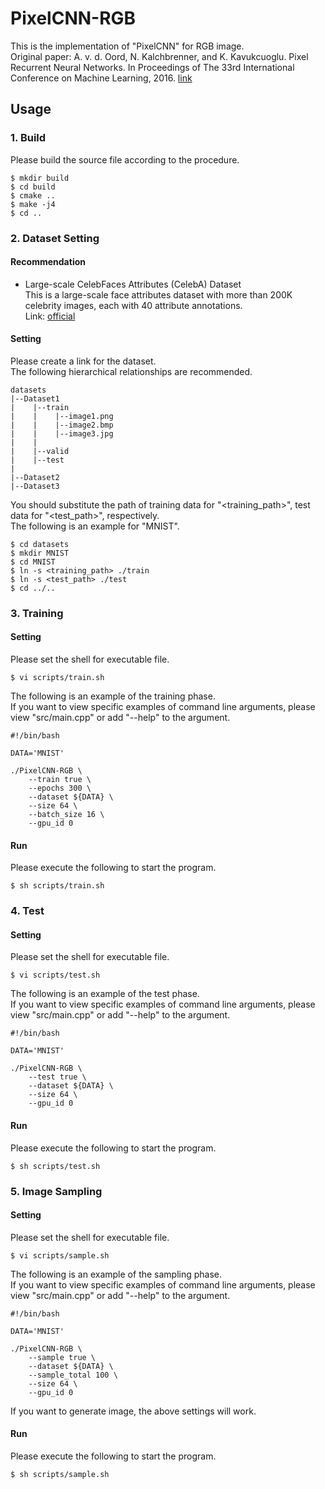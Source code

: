 # PixelCNN-RGB
This is the implementation of "PixelCNN" for RGB image.<br>
Original paper: A. v. d. Oord, N. Kalchbrenner, and K. Kavukcuoglu. Pixel Recurrent Neural Networks. In Proceedings of The 33rd International Conference on Machine Learning, 2016. [link](https://proceedings.mlr.press/v48/oord16.html)

## Usage

### 1. Build
Please build the source file according to the procedure.
~~~
$ mkdir build
$ cd build
$ cmake ..
$ make -j4
$ cd ..
~~~

### 2. Dataset Setting

#### Recommendation
- Large-scale CelebFaces Attributes (CelebA) Dataset<br>
This is a large-scale face attributes dataset with more than 200K celebrity images, each with 40 attribute annotations.<br>
Link: [official](http://mmlab.ie.cuhk.edu.hk/projects/CelebA.html)

#### Setting

Please create a link for the dataset.<br>
The following hierarchical relationships are recommended.

~~~
datasets
|--Dataset1
|    |--train
|    |    |--image1.png
|    |    |--image2.bmp
|    |    |--image3.jpg
|    |
|    |--valid
|    |--test
|
|--Dataset2
|--Dataset3
~~~

You should substitute the path of training data for "<training_path>", test data for "<test_path>", respectively.<br>
The following is an example for "MNIST".
~~~
$ cd datasets
$ mkdir MNIST
$ cd MNIST
$ ln -s <training_path> ./train
$ ln -s <test_path> ./test
$ cd ../..
~~~

### 3. Training

#### Setting
Please set the shell for executable file.
~~~
$ vi scripts/train.sh
~~~
The following is an example of the training phase.<br>
If you want to view specific examples of command line arguments, please view "src/main.cpp" or add "--help" to the argument.
~~~
#!/bin/bash

DATA='MNIST'

./PixelCNN-RGB \
    --train true \
    --epochs 300 \
    --dataset ${DATA} \
    --size 64 \
    --batch_size 16 \
    --gpu_id 0
~~~

#### Run
Please execute the following to start the program.
~~~
$ sh scripts/train.sh
~~~

### 4. Test

#### Setting
Please set the shell for executable file.
~~~
$ vi scripts/test.sh
~~~
The following is an example of the test phase.<br>
If you want to view specific examples of command line arguments, please view "src/main.cpp" or add "--help" to the argument.
~~~
#!/bin/bash

DATA='MNIST'

./PixelCNN-RGB \
    --test true \
    --dataset ${DATA} \
    --size 64 \
    --gpu_id 0
~~~

#### Run
Please execute the following to start the program.
~~~
$ sh scripts/test.sh
~~~

### 5. Image Sampling

#### Setting
Please set the shell for executable file.
~~~
$ vi scripts/sample.sh
~~~
The following is an example of the sampling phase.<br>
If you want to view specific examples of command line arguments, please view "src/main.cpp" or add "--help" to the argument.
~~~
#!/bin/bash

DATA='MNIST'

./PixelCNN-RGB \
    --sample true \
    --dataset ${DATA} \
    --sample_total 100 \
    --size 64 \
    --gpu_id 0
~~~
If you want to generate image, the above settings will work.

#### Run
Please execute the following to start the program.
~~~
$ sh scripts/sample.sh
~~~

